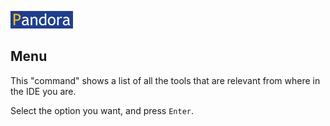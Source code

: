 [![Pandora](Images/pandora2.png)](../readme.md)

## Menu

This "command" shows a list of all the tools that are relevant from where in the IDE you are. 

Select the option you want, and press `Enter`.